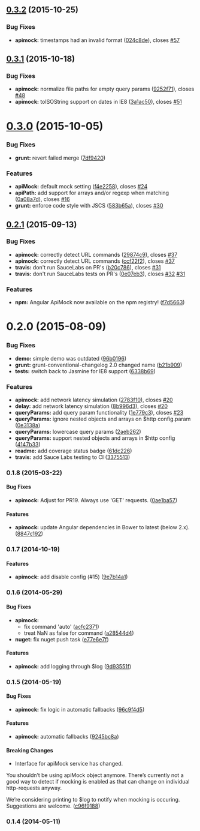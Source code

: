 <a name="0.3.2"></a>
## [0.3.2](https://github.com/seriema/angular-apimock/compare/0.3.1...v0.3.2) (2015-10-25)


### Bug Fixes

* **apimock:** timestamps had an invalid format ([024c8de](https://github.com/seriema/angular-apimock/commit/024c8de)), closes [#57](https://github.com/seriema/angular-apimock/issues/57)



<a name="0.3.1"></a>
## [0.3.1](https://github.com/seriema/angular-apimock/compare/v0.3.0...v0.3.1) (2015-10-18)


### Bug Fixes

* **apimock:** normalize file paths for empty query params ([9252f71](https://github.com/seriema/angular-apimock/commit/9252f71)), closes [#48](https://github.com/seriema/angular-apimock/issues/48)
* **apimock:** toISOString support on dates in IE8 ([3a1ac50](https://github.com/seriema/angular-apimock/commit/3a1ac50)), closes [#51](https://github.com/seriema/angular-apimock/issues/51)



<a name="0.3.0"></a>
# [0.3.0](https://github.com/seriema/angular-apimock/compare/v0.2.1...v0.3.0) (2015-10-05)


### Bug Fixes

* **grunt:** revert failed merge ([7df9420](https://github.com/seriema/angular-apimock/commit/7df9420))

### Features

* **apiMock:** default mock setting ([f4e2258](https://github.com/seriema/angular-apimock/commit/f4e2258)), closes [#24](https://github.com/seriema/angular-apimock/issues/24)
* **apiPath:** add support for arrays and/or regexp when matching ([0a08a7d](https://github.com/seriema/angular-apimock/commit/0a08a7d)), closes [#16](https://github.com/seriema/angular-apimock/issues/16)
* **grunt:** enforce code style with JSCS ([583b65a](https://github.com/seriema/angular-apimock/commit/583b65a)), closes [#30](https://github.com/seriema/angular-apimock/issues/30)



<a name="0.2.1"></a>
## [0.2.1](https://github.com/seriema/angular-apimock/compare/v0.2.0...v0.2.1) (2015-09-13)


### Bug Fixes

* **apimock:** correctly detect URL commands ([29874c9](https://github.com/seriema/angular-apimock/commit/29874c9)), closes [#37](https://github.com/seriema/angular-apimock/issues/37)
* **apimock:** correctly detect URL commands ([ccf22f2](https://github.com/seriema/angular-apimock/commit/ccf22f2)), closes [#37](https://github.com/seriema/angular-apimock/issues/37)
* **travis:** don't run SauceLabs on PR's ([b20c786](https://github.com/seriema/angular-apimock/commit/b20c786)), closes [#31](https://github.com/seriema/angular-apimock/issues/31)
* **travis:** don't run SauceLabs tests on PR's ([0e07eb3](https://github.com/seriema/angular-apimock/commit/0e07eb3)), closes [#32](https://github.com/seriema/angular-apimock/issues/32) [#31](https://github.com/seriema/angular-apimock/issues/31)

### Features

* **npm:** Angular ApiMock now available on the npm registry! ([f7d5663](https://github.com/seriema/angular-apimock/commit/f7d5663))



<a name="0.2.0"></a>
# 0.2.0 (2015-08-09)


### Bug Fixes

* **demo:** simple demo was outdated ([96b0196](https://github.com/seriema/angular-apimock/commit/96b0196))
* **grunt:** grunt-conventional-changelog 2.0 changed name ([b21b909](https://github.com/seriema/angular-apimock/commit/b21b909))
* **tests:** switch back to Jasmine for IE8 support ([6338b69](https://github.com/seriema/angular-apimock/commit/6338b69))

### Features

* **apimock:** add network latency simulation ([2783f10](https://github.com/seriema/angular-apimock/commit/2783f10)), closes [#20](https://github.com/seriema/angular-apimock/issues/20)
* **delay:** add network latency simulation ([8b996d3](https://github.com/seriema/angular-apimock/commit/8b996d3)), closes [#20](https://github.com/seriema/angular-apimock/issues/20)
* **queryParams:**  add query param functionality ([1e779c3](https://github.com/seriema/angular-apimock/commit/1e779c3)), closes [#23](https://github.com/seriema/angular-apimock/issues/23)
* **queryParams:** ignore nested objects and arrays on $http config.param ([0e3138a](https://github.com/seriema/angular-apimock/commit/0e3138a))
* **queryParams:** lowercase query params ([2aeb262](https://github.com/seriema/angular-apimock/commit/2aeb262))
* **queryParams:** support nested objects and arrays in $http config ([4147b33](https://github.com/seriema/angular-apimock/commit/4147b33))
* **readme:** add coverage status badge ([61dc226](https://github.com/seriema/angular-apimock/commit/61dc226))
* **travis:** add Sauce Labs testing to CI ([3375513](https://github.com/seriema/angular-apimock/commit/3375513))



<a name="0.1.8"></a>
### 0.1.8 (2015-03-22)


#### Bug Fixes

* **apimock:** Adjust for PR19. Always use 'GET' requests. ([0ae1ba57](http://github.com/seriema/angular-apimock/commit/0ae1ba571359f80a30a04f05c6a18b620932668e))


#### Features

* **apimock:** update Angular dependencies in Bower to latest (below 2.x). ([8847c192](http://github.com/seriema/angular-apimock/commit/8847c192e50ed82576e6ae0e736c547ebdb1def8))


<a name="0.1.7"></a>
### 0.1.7 (2014-10-19)


#### Features

* **apimock:** add disable config (#15) ([9e7b14a1](http://github.com/seriema/angular-apimock/commit/9e7b14a1d893a321835aa2d453a4aab5b60c01e5))


<a name="0.1.6"></a>
### 0.1.6 (2014-05-29)


#### Bug Fixes

* **apimock:**
  * fix command 'auto' ([acfc2371](http://github.com/seriema/angular-apimock/commit/acfc2371079be8f428a02e31ece05e1d90bb5c38))
  * treat NaN as false for command ([a28544d4](http://github.com/seriema/angular-apimock/commit/a28544d43c5d11f65095b6950fba75bd07553578))
* **nuget:** fix nuget push task ([e77e6e7f](http://github.com/seriema/angular-apimock/commit/e77e6e7f96a8da6510390b3e70ca49b0ab4d4a6a))


#### Features

* **apimock:** add logging through $log ([9d93551f](http://github.com/seriema/angular-apimock/commit/9d93551f3801483a2cd479c972a89a033e88fcab))


<a name="0.1.5"></a>
### 0.1.5 (2014-05-19)


#### Bug Fixes

* **apimock:** fix logic in automatic fallbacks ([96c9f4d5](http://github.com/seriema/angular-apimock/commit/96c9f4d578c879807dbdcbb6f3652481d1db8675))


#### Features

* **apimock:** automatic fallbacks ([9245bc8a](http://github.com/seriema/angular-apimock/commit/9245bc8a7d477af87f468cb5b6b7a4397597b31f))


#### Breaking Changes

* Interface for apiMock service has changed.

You shouldn’t be using apiMock object anymore. There’s currently not a
good way to detect if mocking is enabled as that can change on
individual http-requests anyway.

We’re considering printing to $log to notify when mocking is occuring.
Suggestions are welcome.
 ([c96f9188](http://github.com/seriema/angular-apimock/commit/c96f91883ec0faef1df34e7f151a76acbed553a0))


<a name="0.1.4"></a>
### 0.1.4 (2014-05-11)

